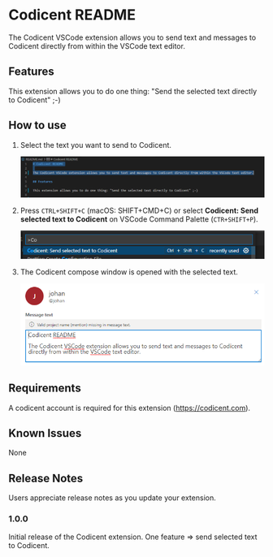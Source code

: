 # Codicent README

The Codicent VSCode extension allows you to send text and messages to Codicent directly from within the VSCode text editor.

## Features

This extension allows you to do one thing: "Send the selected text directly to Codicent" ;-)

## How to use

1. Select the text you want to send to Codicent.

   ![Select text](images/readme2.png)

2. Press `CTRL+SHIFT+C` (macOS: SHIFT+CMD+C) or select **Codicent: Send selected text to Codicent** on VSCode Command Palette (`CTR+SHIFT+P`).

   ![Send to Codicent](images/readme1.png)

3. The Codicent compose window is opened with the selected text.

   ![Codicent compose window](images/readme3.png)

## Requirements

A codicent account is required for this extension (https://codicent.com).

## Known Issues

None

## Release Notes

Users appreciate release notes as you update your extension.

### 1.0.0

Initial release of the Codicent extension. One feature => send selected text to Codicent.
